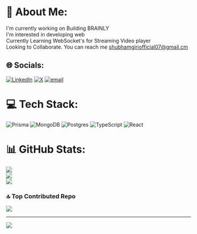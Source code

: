 # 💫 About Me:
I'm currently working on Building BRAINLY<br>I'm interested in developing web<br>Currently Learning WebSocket's for Streaming Video player<br>Looking to Collaborate. You can reach me shubhamgiriofficial07@gmail.cm 


## 🌐 Socials:
[![LinkedIn](https://img.shields.io/badge/LinkedIn-%230077B5.svg?logo=linkedin&logoColor=white)](https://linkedin.com/in/www.linkedin.com/in/shubham-giri-a498b6243) [![X](https://img.shields.io/badge/X-black.svg?logo=X&logoColor=white)](https://x.com/https://x.com/theshubham_giri) [![email](https://img.shields.io/badge/Email-D14836?logo=gmail&logoColor=white)](mailto:shubhamgiriofficial07@gmail.com) 

# 💻 Tech Stack:
![Prisma](https://img.shields.io/badge/Prisma-3982CE?style=for-the-badge&logo=Prisma&logoColor=white) ![MongoDB](https://img.shields.io/badge/MongoDB-%234ea94b.svg?style=for-the-badge&logo=mongodb&logoColor=white) ![Postgres](https://img.shields.io/badge/postgres-%23316192.svg?style=for-the-badge&logo=postgresql&logoColor=white) ![TypeScript](https://img.shields.io/badge/typescript-%23007ACC.svg?style=for-the-badge&logo=typescript&logoColor=white) ![React](https://img.shields.io/badge/react-%2320232a.svg?style=for-the-badge&logo=react&logoColor=%2361DAFB)
# 📊 GitHub Stats:
![](https://github-readme-stats.vercel.app/api?username=Shubhamgiri2004&theme=dark&hide_border=false&include_all_commits=false&count_private=false)<br/>
![](https://nirzak-streak-stats.vercel.app/?user=Shubhamgiri2004&theme=dark&hide_border=false)<br/>
![](https://github-readme-stats.vercel.app/api/top-langs/?username=Shubhamgiri2004&theme=dark&hide_border=false&include_all_commits=false&count_private=false&layout=compact)

### 🔝 Top Contributed Repo
![](https://github-contributor-stats.vercel.app/api?username=Shubhamgiri2004&limit=5&theme=dark&combine_all_yearly_contributions=true)

---
[![](https://visitcount.itsvg.in/api?id=Shubhamgiri2004&icon=0&color=0)](https://visitcount.itsvg.in)

<!-- Proudly created with GPRM ( https://gprm.itsvg.in ) -->
